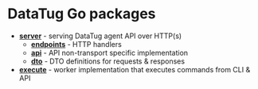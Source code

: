 # DataTug Go packages

- [**server**](./server) - serving DataTug agent API over HTTP(s)
    - [**endpoints**](./server/endpoints) - HTTP handlers
    - [**api**](./api) - API non-transport specific implementation
    - [**dto**](dto) - DTO definitions for requests & responses
- [**execute**](./execute) - worker implementation that executes commands from CLI & API


